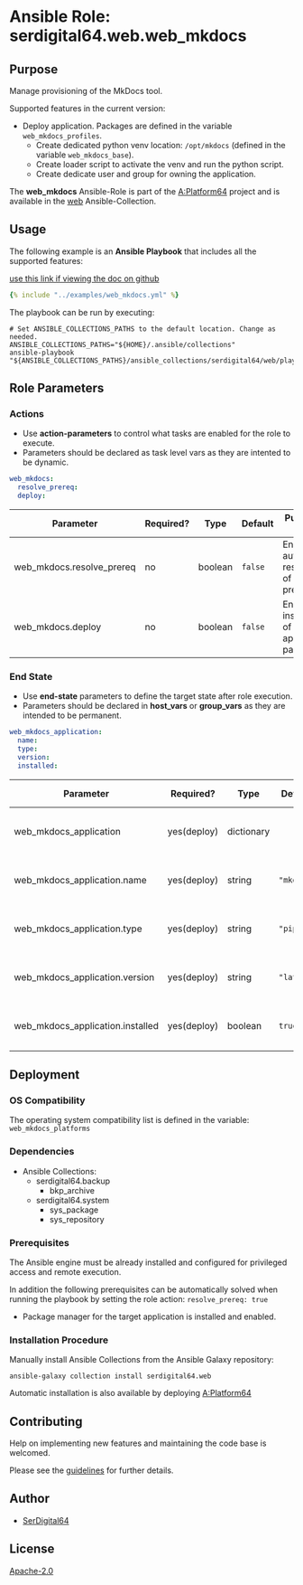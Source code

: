 # Ansible Role: serdigital64.web.web_mkdocs

## Purpose

Manage provisioning of the MkDocs tool.

Supported features in the current version:

- Deploy application. Packages are defined in the variable `web_mkdocs_profiles`.
  - Create dedicated python venv location: `/opt/mkdocs` (defined in the variable `web_mkdocs_base`).
  - Create loader script to activate the venv and run the python script.
  - Create dedicate user and group for owning the application.

The **web_mkdocs** Ansible-Role is part of the [A:Platform64](https://github.com/aplatform64/aplatform64) project and is available in the [web](https://aplatform64.readthedocs.io/en/latest/collections/web) Ansible-Collection.

## Usage

The following example is an **Ansible Playbook** that includes all the supported features:

[use this link if viewing the doc on github](https://github.com/aplatform64/web/blob/main/playbooks/web_mkdocs.yml)

```yaml
{% include "../examples/web_mkdocs.yml" %}
```

The playbook can be run by executing:

```shell
# Set ANSIBLE_COLLECTIONS_PATHS to the default location. Change as needed.
ANSIBLE_COLLECTIONS_PATHS="${HOME}/.ansible/collections"
ansible-playbook "${ANSIBLE_COLLECTIONS_PATHS}/ansible_collections/serdigital64/web/playbooks/web_mkdocs.yml"
```

## Role Parameters

### Actions

- Use **action-parameters** to control what tasks are enabled for the role to execute.
- Parameters should be declared as task level vars as they are intented to be dynamic.

```yaml
web_mkdocs:
  resolve_prereq:
  deploy:
```

| Parameter                 | Required? | Type    | Default | Purpose / Value                               |
| ------------------------- | --------- | ------- | ------- | --------------------------------------------- |
| web_mkdocs.resolve_prereq | no        | boolean | `false` | Enable automatic resolution of prequisites    |
| web_mkdocs.deploy         | no        | boolean | `false` | Enable installation of application packages   |

### End State

- Use **end-state** parameters to define the target state after role execution.
- Parameters should be declared in **host_vars** or **group_vars** as they are intended to be permanent.

```yaml
web_mkdocs_application:
  name:
  type:
  version:
  installed:
```

| Parameter                                           | Required?    | Type       | Default                             | Purpose / Value                     |
| --------------------------------------------------- | ------------ | ---------- | ----------------------------------- | ----------------------------------- |
| web_mkdocs_application                              | yes(deploy)  | dictionary |                                     | Set application package end state   |
| web_mkdocs_application.name                         | yes(deploy)  | string     | `"mkdocs"`                          | Select application package name     |
| web_mkdocs_application.type                         | yes(deploy)  | string     | `"pip"`                             | Select application package type     |
| web_mkdocs_application.version                      | yes(deploy)  | string     | `"latest"`                          | Select application package version  |
| web_mkdocs_application.installed                    | yes(deploy)  | boolean    | `true`                              | Set application package end state   |

## Deployment

### OS Compatibility

The operating system compatibility list is defined in the variable: `web_mkdocs_platforms`

### Dependencies

- Ansible Collections:
  - serdigital64.backup
    - bkp_archive
  - serdigital64.system
    - sys_package
    - sys_repository

### Prerequisites

The Ansible engine must be already installed and configured for privileged access and remote execution.

In addition the following prerequisites can be automatically solved when running the playbook by setting the role action: `resolve_prereq: true`

- Package manager for the target application is installed and enabled.

### Installation Procedure

Manually install Ansible Collections from the Ansible Galaxy repository:

```shell
ansible-galaxy collection install serdigital64.web
```

Automatic installation is also available by deploying [A:Platform64](https://aplatform64.readthedocs.io/en/latest/#deployment)

## Contributing

Help on implementing new features and maintaining the code base is welcomed.

Please see the [guidelines](https://aplatform64.readthedocs.io/en/latest/contributing/CONTRIBUTING) for further details.

## Author

- [SerDigital64](https://serdigital64.github.io/)

## License

[Apache-2.0](https://www.apache.org/licenses/LICENSE-2.0.txt)
